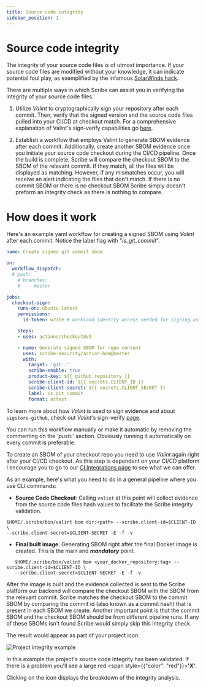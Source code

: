 ```yaml
---
title: Source code integrity
sidebar_position: 1
---
```


# Source code integrity

The integrity of your source code files is of utmost importance. If your source code files are modified without your knowledge, it can indicate potential foul play, as exemplified by the infamous [SolarWinds hack](https://www.techtarget.com/whatis/feature/SolarWinds-hack-explained-Everything-you-need-to-know "SolarWinds hack explained"). 

There are multiple ways in which Scribe can assist you in verifying the integrity of your source code files.

1. Utilize *Valint* to cryptographically sign your repository after each commit. Then, verify that the signed version and the source code files pulled into your CI/CD at checkout match. For a comprehensive explanation of Valint's sign-verify capabilities go [here](../../docs/signVerify "Signing And Verifying Evidence"). 

2. Establish a workflow that employs Valint to generate SBOM evidence after each commit. Additionally, create another SBOM evidence once you initiate your source code checkout during the CI/CD pipeline. Once the build is complete, Scribe will compare the checkout SBOM to the SBOM of the relevant commit. If they match, all the files will be displayed as matching. However, if any mismatches occur, you will receive an alert indicating the files that don't match. If there is no commit SBOM or there is no checkout SBOM Scribe simply doesn't preform an integrity check as there is nothing to compare. 

# How does it work

Here's an example yaml workflow for creating a signed SBOM using *Valint* after each commit. Notice the label flag with "*is_git_commit*".

```yaml
name: Create signed git commit sbom

on:
  workflow_dispatch:
  # push:
    # branches:
    #   - master

jobs:
  checkout-sign:
    runs-on: ubuntu-latest
    permissions:
      id-token: write # workload identity access needed for signing using sigstore-github 

    steps:
    - uses: actions/checkout@v3

    - name: Generate signed SBOM for repo content
      uses: scribe-security/action-bom@master
      with:
        target: 'git:.'
        scribe-enable: true
        product-key: ${{ github.repository }}
        scribe-client-id: ${{ secrets.CLIENT_ID }}
        scribe-client-secret: ${{ secrets.CLIENT_SECRET }}
        label: is_git_commit
        format: attest
```

To learn more about how *Valint* is used to sign evidence and about `sigstore-github`, check out *Valint*'s sign-verify [page](../../docs/signVerify "Signing And Verifying Evidence").

You can run this workflow manually or make it automatic by removing the commenting on the *'push:'* section. Obviously running it automatically on every commit is preferable.

To create an SBOM of your checkout repo you need to use *Valint* again right after your CI/CD checkout. As this step is dependent on your CI/CD platform I encourage you to go to our [CI Integrations page](../../docs/ci-integrations "CI Integrations") to see what we can offer.

As an example, here's what you need to do in a general pipeline where you use CLI commands:

* **Source Code Checkout**: Calling `valint` at this point will collect evidence from the source code files hash values to facilitate the Scribe integrity validation. 

```
$HOME/.scribe/bin/valint bom dir:<path> --scribe.client-id=$CLIENT-ID \
--scribe.client-secret=$CLIENT-SECRET -E -f -v
```

* **Final built image**: Generating SBOM right after the final Docker image is created. This is the main and ___mandatory___ point.  
```
   $HOME/.scribe/bin/valint bom <your_docker_repository:tag> --scribe.client-id=$CLIENT-ID \
   --scribe.client-secret=$CLIENT-SECRET -E -f -v
```

After the image is built and the evidence collected is sent to the Scribe platform our backend will compare the checkout SBOM with the SBOM from the relevant commit. Scribe matches the checkout SBOM to the commit SBOM by comparing the commit id (also known as a commit hash) that is present in each SBOM we create. Another important point is that the commit SBOM and the checkout SBOM should be from different pipeline runs. If any of these SBOMs isn't found Scribe would simply skip this integrity check.

The result would appear as part of your project icon:

<img src='../../../img/ci/integrity.jpg' alt='Project integrity example'/>

In this example the project's source code integrity has been validated. If there is a problem you'll see a large red <span style={{"color": "red"}}><b>'X'</b></span>.

Clicking on the icon displays the breakdown of the integrity analysis.


